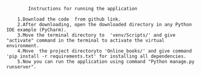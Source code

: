 			Instructions for running the application

		1.Download the code  from github link.
		2.After downloading, open the downloaded directory in any Python IDE example (PyCharm).
		3.Move the terminal directory to  'venv/Scripts/' and give "activate" command in the terminal to activate the virtual environment.
		4.Move  the project directoryto 'Online_books/' and give command  'pip install -r requirements.txt' for installing all dependencies.
		5.Now you can run the application using command "Python manage.py runserver".

